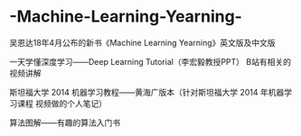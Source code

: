# -Machine-Learning-Yearning-
吴恩达18年4月公布的新书《Machine Learning Yearning》英文版及中文版

一天学懂深度学习——Deep Learning Tutorial（李宏毅教授PPT）
B站有相关的视频讲解


斯坦福大学 2014 机器学习教程——黄海广版本（针对斯坦福大学 2014 年机器学习课程 视频做的个人笔记）

算法图解——有趣的算法入门书
